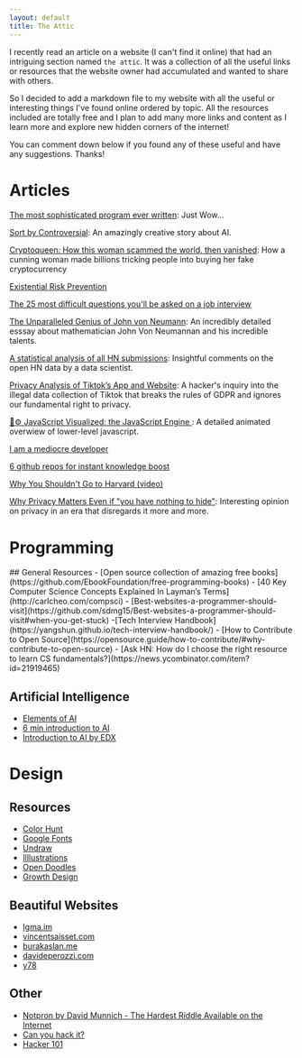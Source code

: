 ```yaml
---
layout: default
title: The Attic
---
```


I recently read an article on a website (I can't find it online) that had an intriguing section named `the attic`. It was a collection of all the useful links or resources that the website owner had accumulated and wanted to share with others.

So I decided to add a markdown file to my website with all the useful or interesting things I've found online ordered by topic.
All the resources included are totally free and I plan to add many more links and content as I learn more and explore new hidden corners of the internet!

You can comment down below if you found any of these useful and have any suggestions. Thanks!

# Articles
[The most sophisticated program ever written](https://www.quora.com/What-is-the-most-sophisticated-piece-of-software-ever-written-1/answer/John-Byrd-2): Just Wow...

[Sort by Controversial](https://slatestarcodex.com/2018/10/30/sort-by-controversial/): An amazingly creative story about AI.

[Cryptoqueen: How this woman scammed the world, then vanished](https://www.bbc.com/news/stories-50435014): How a cunning woman made billions tricking people into buying her fake cryptocurrency

[Existential Risk Prevention](https://www.existential-risk.org/concept.html)

[The 25 most difficult questions you'll be asked on a job interview](http://www.datsi.fi.upm.es/~frosal/docs/25mdq.html)

[The Unparalleled Genius of John von Neumann](https://medium.com/cantors-paradise/the-unparalleled-genius-of-john-von-neumann-791bb9f42a2d): An incredibly detailed esssay about mathematician John Von Neumannan and his incredible talents.

[A statistical analysis of all HN submissions](https://minimaxir.com/2014/02/hacking-hacker-news/): Insightful comments on the open HN data by a data scientist.

[Privacy Analysis of Tiktok’s App and Website](https://rufposten.de/blog/2019/12/05/privacy-analysis-of-tiktoks-app-and-website/): A hacker's inquiry into the illegal data collection of Tiktok that breaks the rules of GDPR and ignores our fundamental right to privacy. 

[🚀⚙️ JavaScript Visualized: the JavaScript Engine ](https://dev.to/lydiahallie/javascript-visualized-the-javascript-engine-4cdf): A detailed animated overwiew of lower-level javascript.

[I am a mediocre developer](https://dev.to/sobolevn/i-am-a-mediocre-developer--30hn)

[6 github repos for instant knowledge boost](https://dev.to/mfarajewicz/6-github-repos-for-instant-knowledge-boost-3mo0)

[Why You Shouldn't Go to Harvard (video)](https://www.youtube.com/watch?v=7J-wCHDJYmo)

[Why Privacy Matters Even if "you have nothing to hide"](https://write.privacytools.io/privacy-simplified/why-privacy-matters-even-if-you-have-nothing-to-hide): Interesting opinion on privacy in an era that disregards it more and more.
# Programming
<div class="contact-line"></div>
<span>
## General Resources
- [Open source collection of amazing free books](https://github.com/EbookFoundation/free-programming-books)
- [40 Key Computer Science Concepts Explained In Layman’s Terms](http://carlcheo.com/compsci)
- [Best-websites-a-programmer-should-visit](https://github.com/sdmg15/Best-websites-a-programmer-should-visit#when-you-get-stuck)
-[Tech Interview Handbook](https://yangshun.github.io/tech-interview-handbook/)
- [How to Contribute to Open Source](https://opensource.guide/how-to-contribute/#why-contribute-to-open-source)
- [Ask HN: How do I choose the right resource to learn CS fundamentals?](https://news.ycombinator.com/item?id=21919465)


## Artificial Intelligence
- [Elements of AI](https://elementsofai.com)
- [6 min introduction to AI](https://snips.ai/content/intro-to-ai/#ai-symphony)
- [Introduction to AI by EDX](https://www.edx.org/course/introduction-to-artificial-intelligence-ai-2)

# Design
<div class="contact-line"></div>

## Resources
- [Color Hunt](https://colorhunt.co/)
- [Google Fonts](https://fonts.google.com/)
- [Undraw](https://undraw.co)
- [Illlustrations](https://illlustrations.co)
- [Open Doodles](https://www.opendoodles.com/)
- [Growth Design](https://growth.design/)

## Beautiful Websites
- [Igma.im](https://igma.im/)
- [vincentsaisset.com](https://www.vincentsaisset.com/)
- [burakaslan.me](https://www.vincentsaisset.com/)
- [davideperozzi.com](https://davideperozzi.com/)
- [y78](http://y78.fr)

## Other
- [Notpron by David Munnich - The Hardest Riddle Available on the Internet](http://notpron.com/)
- [Can you hack it?](https://hack.ainfosec.com/)
- [Hacker 101](https://www.hacker101.com)
